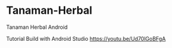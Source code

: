 # Tanaman-Herbal
Tanaman Herbal Android


Tutorial Build with Android Studio https://youtu.be/Ud70lGoBFgA
